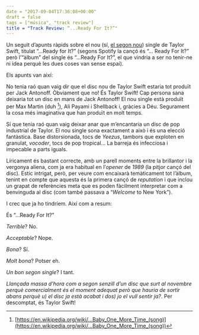 ```yaml
---
date = "2017-09-04T17:36:08+00:00"
draft = false
tags = ["música", "track review"]
title = "Track Review: “...Ready For It?”"
---
```

Un seguit d’apunts ràpids sobre el nou (sí, [el segon nou](http://enricllonch.com/post/164593104564/track-review-look-what-you-made-me-do)) single de Taylor Swift, titulat “...Ready for It?” (segons Spotify la cançó és “... Ready For It?” però l’“àlbum” del single és “...Ready For It?”, el que vindria a ser no tenir-ne ni idea perquè les dues coses van sense espai).

<!-- more -->

Els apunts van així:

No tenia raó quan vaig dir que el disc nou de Taylor Swift estaria tot produït per Jack Antonoff. Òbviament que no! És Taylor Swift! Cap persona sana deixaria tot un disc en mans de Jack Antonoff! El nou single està produït per Max Martin (duh [^1]), Ali Payami i Shellback i, gràcies a Déu. Segurament la cosa més imaginativa que han produït en molt temps.

Sí que tenia raó quan vaig deixar anar que m’encantaria un disc de pop industrial de Taylor. El nou single sona exactament a això i és una elecció fantàstica. Base distorsionada, tocs de _Yeezus_, tambors que exploten en granulat, _vocoder_, tocs de pop tropical… La barreja és infecciosa i impecable a parts iguals.

Líricament és bastant correcte, amb un parell moments entre la brillantor i la vergonya aliena, com ja era habitual en l’_opener_ de _1989_ (la pitjor cançó del disc). Estic intrigat, però, per veure com encaixarà temàticament tot l’àlbum, tenint en compte que aquesta és la primera cançó de _reputation_ i que inclou un grapat de referències meta que es poden fàcilment interpretar com a benvinguda al disc (com també passava a “_Welcome_ to New York”).

I crec que ja ho tindríem. Així com a resum:

És “…Ready For It?”

*Terrible*? No.

*Acceptable*? Nope.

*Bona*? Sí.

*Molt bona*? Potser eh.

*Un bon segon single*? I tant.

*Llançada massa d’hora com a segon senzill d’un disc que surt al novembre perquè comercialment és el moment adequat però que hauria de sortir abans perquè u) el disc ja està acabat i dos) jo el vull sentir ja?*. Per descomptat, és Taylor Swift!

[^1]: [https://en.wikipedia.org/wiki/...Baby_One_More_Time_(song)](https://en.wikipedia.org/wiki/...Baby_One_More_Time_(song))
